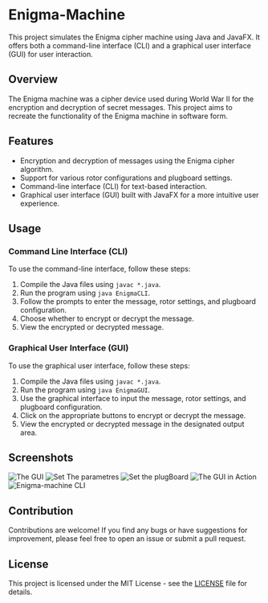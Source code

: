 # Enigma-Machine

This project simulates the Enigma cipher machine using Java and JavaFX. It offers both a command-line interface (CLI) and a graphical user interface (GUI) for user interaction.

## Overview

The Enigma machine was a cipher device used during World War II for the encryption and decryption of secret messages. This project aims to recreate the functionality of the Enigma machine in software form.

## Features

- Encryption and decryption of messages using the Enigma cipher algorithm.
- Support for various rotor configurations and plugboard settings.
- Command-line interface (CLI) for text-based interaction.
- Graphical user interface (GUI) built with JavaFX for a more intuitive user experience.

## Usage

### Command Line Interface (CLI)

To use the command-line interface, follow these steps:

1. Compile the Java files using `javac *.java`.
2. Run the program using `java EnigmaCLI`.
3. Follow the prompts to enter the message, rotor settings, and plugboard configuration.
4. Choose whether to encrypt or decrypt the message.
5. View the encrypted or decrypted message.

### Graphical User Interface (GUI)

To use the graphical user interface, follow these steps:

1. Compile the Java files using `javac *.java`.
2. Run the program using `java EnigmaGUI`.
3. Use the graphical interface to input the message, rotor settings, and plugboard configuration.
4. Click on the appropriate buttons to encrypt or decrypt the message.
5. View the encrypted or decrypted message in the designated output area.

## Screenshots

![The GUI](https://github.com/salah46/Enigma-Machine/assets/125269897/9093f003-54a1-4869-a746-a99e3599ca13)
![Set The parametres](https://github.com/salah46/Enigma-Machine/assets/125269897/4e9c9e99-dbee-4b67-9f12-04a28e2e2332)
![Set the plugBoard](https://github.com/salah46/Enigma-Machine/assets/125269897/b1bc9ac8-6458-49e4-9e34-006a45aa35f6)
![The GUI in Action](https://github.com/salah46/Enigma-Machine/assets/125269897/d04dc837-fe0c-44c7-a1c4-174652652771)
![Enigma-machine CLI](https://github.com/salah46/Enigma-Machine/assets/125269897/5c8ead97-a9d9-4b32-aaea-8b82fe2ac2dc)


## Contribution

Contributions are welcome! If you find any bugs or have suggestions for improvement, please feel free to open an issue or submit a pull request.

## License

This project is licensed under the MIT License - see the [LICENSE](LICENSE) file for details.
